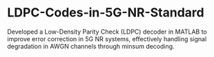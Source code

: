 # LDPC-Codes-in-5G-NR-Standard
Developed a Low-Density Parity Check (LDPC) decoder in MATLAB to improve error correction in 5G NR systems, effectively handling signal degradation in AWGN channels through minsum decoding.
